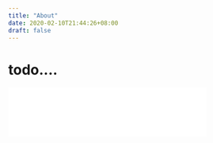 ```yaml
---
title: "About"
date: 2020-02-10T21:44:26+08:00
draft: false
---
```

# todo....

<iframe frameborder="no" border="0" marginwidth="0" marginheight="0" width=400 height=100 src="//music.163.com/outchain/player?type=2&id=5041155&auto=1&height=66"></iframe>

